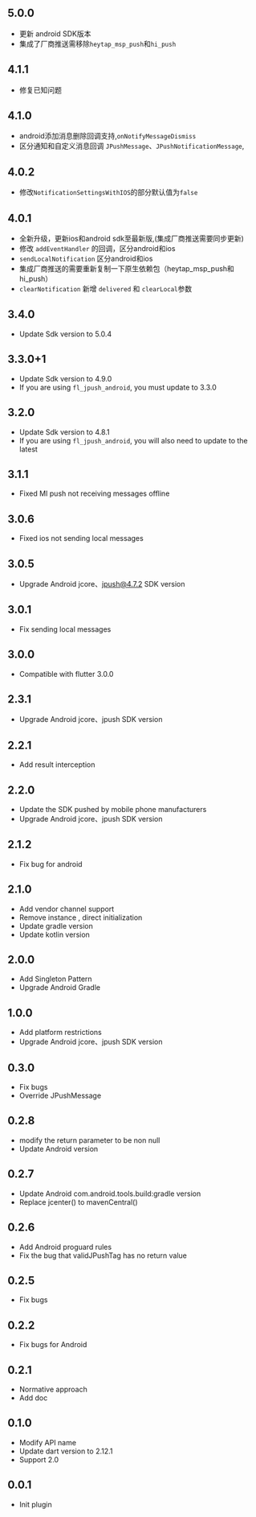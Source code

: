 ## 5.0.0

* 更新 android SDK版本
* 集成了厂商推送需移除`heytap_msp_push`和`hi_push`

## 4.1.1

* 修复已知问题

## 4.1.0

* android添加消息删除回调支持,`onNotifyMessageDismiss`
* 区分通知和自定义消息回调 `JPushMessage`、`JPushNotificationMessage`,

## 4.0.2

* 修改`NotificationSettingsWithIOS`的部分默认值为`false`

## 4.0.1

* 全新升级，更新ios和android sdk至最新版,(集成厂商推送需要同步更新)
* 修改 `addEventHandler` 的回调，区分android和ios
* `sendLocalNotification` 区分android和ios
* 集成厂商推送的需要重新复制一下原生依赖包（heytap_msp_push和hi_push）
* `clearNotification` 新增 `delivered` 和 `clearLocal`参数

## 3.4.0

* Update Sdk version to 5.0.4

## 3.3.0+1

* Update Sdk version to 4.9.0
* If you are using `fl_jpush_android`, you must update to 3.3.0

## 3.2.0

* Update Sdk version to 4.8.1
* If you are using `fl_jpush_android`, you will also need to update to the latest

## 3.1.1

* Fixed MI push not receiving messages offline

## 3.0.6

* Fixed ios not sending local messages

## 3.0.5

* Upgrade Android jcore、jpush@4.7.2 SDK version

## 3.0.1

* Fix sending local messages

## 3.0.0

* Compatible with flutter 3.0.0

## 2.3.1

* Upgrade Android jcore、jpush SDK version

## 2.2.1

* Add result interception

## 2.2.0

* Update the SDK pushed by mobile phone manufacturers
* Upgrade Android jcore、jpush SDK version

## 2.1.2

* Fix bug for android

## 2.1.0

* Add vendor channel support
* Remove instance , direct initialization
* Update gradle version
* Update kotlin version

## 2.0.0

* Add Singleton Pattern
* Upgrade Android Gradle

## 1.0.0

* Add platform restrictions
* Upgrade Android jcore、jpush SDK version

## 0.3.0

* Fix bugs
* Override JPushMessage

## 0.2.8

* modify the return parameter to be non null
* Update Android version

## 0.2.7

* Update Android com.android.tools.build:gradle version
* Replace jcenter() to mavenCentral()

## 0.2.6

* Add Android proguard rules
* Fix the bug that validJPushTag has no return value

## 0.2.5

* Fix bugs

## 0.2.2

* Fix bugs for Android

## 0.2.1

* Normative approach
* Add doc

## 0.1.0

* Modify API name
* Update dart version to 2.12.1
* Support 2.0

## 0.0.1

* Init plugin